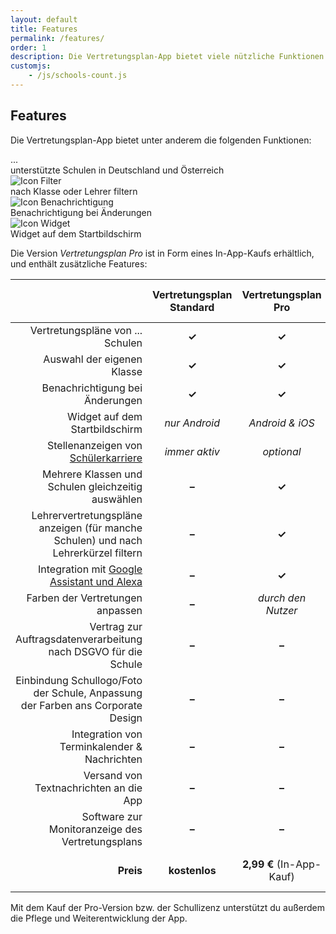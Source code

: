 ```yaml
---
layout: default
title: Features
permalink: /features/
order: 1
description: Die Vertretungsplan-App bietet viele nützliche Funktionen. Die Pro-Version enthält noch zusätzliche Vorteile wie die Anzeige von Lehrervertretungsplänen.
customjs:
    - /js/schools-count.js
---
```


<style>
.table tr th:not(:first-child), .table tr td:not(:first-child) {
width:250px;
}
</style>

Features
--------

Die Vertretungsplan-App bietet unter anderem die folgenden Funktionen: 

<div class="row">
    <div class="col-sm-3"><div class="tile">
        <div class="circle"><span class="schools-count">...</span></div>
        unterstützte Schulen in Deutschland und Österreich
    </div></div>
    <div class="col-sm-3"><div class="tile">
        <div class="circle"><img src="/img/icons/filter.svg" alt="Icon Filter"></div>
        nach Klasse oder Lehrer filtern
    </div></div>
    <div class="col-sm-3"><div class="tile">
        <div class="circle"><img src="/img/icons/notifications.svg" alt="Icon Benachrichtigung"></div>
        Benachrichtigung bei Änderungen
    </div></div>
    <div class="col-sm-3"><div class="tile">
        <div class="circle"><img src="/img/icons/widgets.svg" alt="Icon Widget"></div>
        Widget auf dem Startbildschirm
    </div></div>
</div>

Die Version *Vertretungsplan Pro* ist in Form eines In-App-Kaufs erhältlich, und enthält zusätzliche Features:

<table class="table">
  <thead>
    <tr>
      <th style="text-align: right"> </th>
      <th style="text-align: center">Vertretungsplan Standard</th>
      <th style="text-align: center">Vertretungsplan Pro</th>
      <th style="text-align: center">Vertretungsplan Pro - Schullizenz</th>
    </tr>
  </thead>
  <tbody>
    <tr>
      <td style="text-align: right">Vertretungspläne von <span class="schools-count">...</span> Schulen</td>
      <td style="text-align: center" class="success"><strong>✓</strong></td>
      <td style="text-align: center" class="success"><strong>✓</strong></td>
      <td style="text-align: center" class="success"><strong>✓</strong></td>
    </tr>
    <tr>
      <td style="text-align: right">Auswahl der eigenen Klasse</td>
      <td style="text-align: center" class="success"><strong>✓</strong></td>
      <td style="text-align: center" class="success"><strong>✓</strong></td>
      <td style="text-align: center" class="success"><strong>✓</strong></td>
    </tr>
    <tr>
      <td style="text-align: right">Benachrichtigung bei Änderungen</td>
      <td style="text-align: center" class="success"><strong>✓</strong></td>
      <td style="text-align: center" class="success"><strong>✓</strong></td>
      <td style="text-align: center" class="success"><strong>✓</strong></td>
    </tr>
    <tr>
      <td style="text-align: right">Widget auf dem Startbildschirm</td>
      <td style="text-align: center" class="warning"><i>nur Android</i></td>
      <td style="text-align: center" class="success"><i>Android & iOS</i></td>
      <td style="text-align: center" class="success"><i>Android & iOS</i></td>
    </tr>
    <tr>
      <td style="text-align: right">Stellenanzeigen von <a href="https://schuelerkarriere.de">Schülerkarriere</a></td>
      <td style="text-align: center" class="info"><i>immer aktiv</i></td>
      <td style="text-align: center" class="success"><i>optional</i></td>
      <td style="text-align: center" class="success"><i>optional</i></td>
    </tr>
    <tr>
      <td style="text-align: right">Mehrere Klassen und Schulen gleichzeitig auswählen</td>
      <td style="text-align: center" class="danger"><strong>–</strong></td>
      <td style="text-align: center" class="success"><strong>✓</strong></td>
      <td style="text-align: center" class="success"><strong>✓</strong></td>
    </tr>
    <tr>
      <td style="text-align: right">Lehrervertretungspläne anzeigen (für manche Schulen) und nach Lehrerkürzel filtern</td>
      <td style="text-align: center" class="danger"><strong>–</strong></td>
      <td style="text-align: center" class="success"><strong>✓</strong></td>
      <td style="text-align: center" class="success"><strong>✓</strong></td>
    </tr>
    <tr>
      <td style="text-align: right">Integration mit <a href="/dienste/">Google Assistant und Alexa</a></td>
      <td style="text-align: center" class="danger"><strong>–</strong></td>
      <td style="text-align: center" class="success"><strong>✓</strong></td>
      <td style="text-align: center" class="success"><strong>✓</strong></td>
    </tr>
    <tr>
      <td style="text-align: right">Farben der Vertretungen anpassen</td>
      <td style="text-align: center" class="danger"><strong>–</strong></td>
      <td style="text-align: center" class="success"><i>durch den Nutzer</i></td>
      <td style="text-align: center" class="success"><i>durch Nutzer & Schule</i></td>
    </tr>
    <tr>
          <td style="text-align: right">Vertrag zur Auftragsdatenverarbeitung nach DSGVO für die Schule</td>
          <td style="text-align: center" class="danger"><strong>–</strong></td>
          <td style="text-align: center" class="danger"><strong>–</strong></td>
          <td style="text-align: center" class="success"><strong>✓</strong> <i>auf Wunsch</i></td>
        </tr>
    <tr>
      <td style="text-align: right">Einbindung Schullogo/Foto der Schule, Anpassung der Farben ans Corporate Design</td>
      <td style="text-align: center" class="danger"><strong>–</strong></td>
      <td style="text-align: center" class="danger"><strong>–</strong></td>
      <td style="text-align: center" class="success"><strong>✓</strong> <i>(gegen Aufpreis)</i></td>
    </tr>
    <tr>
      <td style="text-align: right">Integration von Terminkalender & Nachrichten</td>
      <td style="text-align: center" class="danger"><strong>–</strong></td>
      <td style="text-align: center" class="danger"><strong>–</strong></td>
      <td style="text-align: center" class="success"><strong>✓</strong> <i>(gegen Aufpreis)</i></td>
    </tr>
    <tr>
      <td style="text-align: right">Versand von Textnachrichten an die App</td>
      <td style="text-align: center" class="danger"><strong>–</strong></td>
      <td style="text-align: center" class="danger"><strong>–</strong></td>
      <td style="text-align: center" class="success"><strong>✓</strong> <i>(gegen Aufpreis)</i></td>
    </tr>
    <tr>
      <td style="text-align: right">Software zur Monitoranzeige des Vertretungsplans</td>
      <td style="text-align: center" class="danger"><strong>–</strong></td>
      <td style="text-align: center" class="danger"><strong>–</strong></td>
      <td style="text-align: center" class="success"><strong>✓</strong> <i>(gegen Aufpreis)</i></td>
    </tr>
    <tr class="info">
      <td style="text-align: right"><strong>Preis</strong></td>
      <td style="text-align: center"><strong>kostenlos</strong></td>
      <td style="text-align: center"><strong>2,99 €</strong> (In-App-Kauf)</td>
      <td style="text-align: center"><strong>auf Anfrage</strong><br><a href="/fuer-schulen/#vertretungsplan-pro--schullizenz">mehr Informationen</a></td>
    </tr>
  </tbody>
</table>

Mit dem Kauf der Pro-Version bzw. der Schullizenz unterstützt du außerdem die Pflege und Weiterentwicklung der App.